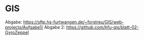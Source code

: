 # GIS

Abgabe: https://sftp.hs-furtwangen.de/~forstreu/GIS/web-projects/Aufgabe1/
Abgabe 2: https://github.com/hfu-gis/blatt-02-GyroZeppel
